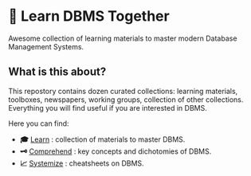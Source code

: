 # 🧭 Learn DBMS Together

Awesome collection of learning materials to master modern Database Management Systems.

## What is this about?

This repostory contains dozen curated collections: learning materials, toolboxes, newspapers, working groups, collection of other collections. Everything you will find useful if you are interested in DBMS.

Here you can find:

- __:mortar_board:__ [Learn](./learn.md) : collection of materials to master DBMS.
- __:old_key:__ [Comprehend](./concepts.md) : key concepts and dichotomies of DBMS.
- __:chart_with_upwards_trend:__ [Systemize](./cheatsheets.md) : cheatsheets on DBMS.
